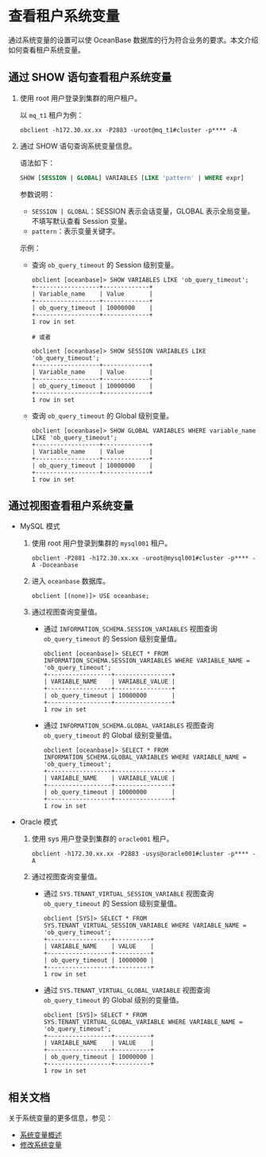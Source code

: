 # 查看租户系统变量

通过系统变量的设置可以使 OceanBase 数据库的行为符合业务的要求。本文介绍如何查看租户系统变量。

## 通过 SHOW 语句查看租户系统变量

1. 使用 root 用户登录到集群的用户租户。

   以 `mq_t1`  租户为例：

    ```shell
    obclient -h172.30.xx.xx -P2883 -uroot@mq_t1#cluster -p**** -A
    ```

2. 通过 SHOW 语句查询系统变量信息。

   语法如下：

   ```sql
   SHOW [SESSION | GLOBAL] VARIABLES [LIKE 'pattern' | WHERE expr]
   ```

   参数说明：

   * `SESSION | GLOBAL`：SESSION 表示会话变量，GLOBAL 表示全局变量。不填写默认查看 Session 变量。
   * `pattern`：表示变量关键字。

   示例：

   * 查询 `ob_query_timeout` 的 Session 级别变量。

      ```shell
      obclient [oceanbase]> SHOW VARIABLES LIKE 'ob_query_timeout';
      +------------------+-------------+
      | Variable_name    | Value       |
      +------------------+-------------+
      | ob_query_timeout | 10000000    |
      +------------------+-------------+
      1 row in set
      
      # 或者

      obclient [oceanbase]> SHOW SESSION VARIABLES LIKE 'ob_query_timeout';
      +------------------+-------------+
      | Variable_name    | Value       |
      +------------------+-------------+
      | ob_query_timeout | 10000000    |
      +------------------+-------------+
      1 row in set
      ```

   * 查询 `ob_query_timeout` 的 Global 级别变量。

      ```shell
      obclient [oceanbase]> SHOW GLOBAL VARIABLES WHERE variable_name LIKE 'ob_query_timeout';
      +------------------+-------------+
      | Variable_name    | Value       |
      +------------------+-------------+
      | ob_query_timeout | 10000000    |
      +------------------+-------------+
      1 row in set
      ```

## 通过视图查看租户系统变量

* MySQL 模式

  1. 使用 root 用户登录到集群的 `mysql001` 租户。

      ```shell
      obclient -P2881 -h172.30.xx.xx -uroot@mysql001#cluster -p**** -A -Doceanbase
      ```

  2. 进入 `oceanbase` 数据库。

      ```shell
      obclient [(none)]> USE oceanbase;
      ```

  3. 通过视图查询变量值。

     * 通过 `INFORMATION_SCHEMA.SESSION_VARIABLES` 视图查询 `ob_query_timeout` 的 Session 级别变量值。

        ```shell
        obclient [oceanbase]> SELECT * FROM INFORMATION_SCHEMA.SESSION_VARIABLES WHERE VARIABLE_NAME = 'ob_query_timeout';
        +------------------+----------------+
        | VARIABLE_NAME    | VARIABLE_VALUE |
        +------------------+----------------+
        | ob_query_timeout | 10000000       |
        +------------------+----------------+
        1 row in set
        ```

     * 通过 `INFORMATION_SCHEMA.GLOBAL_VARIABLES` 视图查询 `ob_query_timeout` 的 Global 级别变量值。

        ```shell
        obclient [oceanbase]> SELECT * FROM INFORMATION_SCHEMA.GLOBAL_VARIABLES WHERE VARIABLE_NAME = 'ob_query_timeout';
        +------------------+----------------+
        | VARIABLE_NAME    | VARIABLE_VALUE |
        +------------------+----------------+
        | ob_query_timeout | 10000000       |
        +------------------+----------------+
        1 row in set
        ```

* Oracle 模式

  1. 使用 sys 用户登录到集群的 `oracle001` 租户。

      ```shell
      obclient -h172.30.xx.xx -P2883 -usys@oracle001#cluster -p**** -A
      ```

  2. 通过视图查询变量值。

     * 通过 `SYS.TENANT_VIRTUAL_SESSION_VARIABLE` 视图查询 `ob_query_timeout` 的 Session 级别变量值。

        ```shell
        obclient [SYS]> SELECT * FROM SYS.TENANT_VIRTUAL_SESSION_VARIABLE WHERE VARIABLE_NAME = 'ob_query_timeout';
        +------------------+----------+
        | VARIABLE_NAME    | VALUE    |
        +------------------+----------+
        | ob_query_timeout | 10000000 |
        +------------------+----------+
        1 row in set
        ```

     * 通过 `SYS.TENANT_VIRTUAL_GLOBAL_VARIABLE` 视图查询 `ob_query_timeout` 的 Global 级别的变量值。

        ```shell
        obclient [SYS]> SELECT * FROM SYS.TENANT_VIRTUAL_GLOBAL_VARIABLE WHERE VARIABLE_NAME = 'ob_query_timeout';
        +------------------+----------+
        | VARIABLE_NAME    | VALUE    |
        +------------------+----------+
        | ob_query_timeout | 10000000 |
        +------------------+----------+
        1 row in set
        ```

## 相关文档

关于系统变量的更多信息，参见：

* [系统变量概述](../../../7.reference/5.system-reference/2.system-variable/1.overview-of-system-variables.md)
* [修改系统变量](7.modify-system-variables-of-tenant.md)